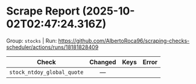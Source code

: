# Scrape Report (2025-10-02T02:47:24.316Z)

Group: `stocks`  |  Run: https://github.com/AlbertoRoca96/scraping-checks-scheduler/actions/runs/18181828409

| Check | Changed | Keys | Error |
|---|:---:|:--|:--|
| `stock_ntdoy_global_quote` | — |  |  |
